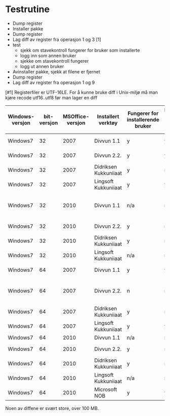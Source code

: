 # Testrutine
* Dump register
* Installer pakke
* Dump register
* Lag diff av register fra operasjon 1 og 3 [1]
* test
    - sjekk om stavekontroll fungerer for bruker som installerte
    - logg inn som annen bruker
    - sjekke om stavekontroll fungerer
    - logg ut annen bruker
* Avinstaller pakke, sjekk at filene er fjernet
* Dump register
* Lag diff av register fra operasjon 1 og 9

[#1] Registerfiler er UTF-16LE. For å kunne bruke diff i Unix-miljø må man kjøre recode utf16..utf8 <registerfil> før man lager en diff

|   Windows-versjon | bit-versjon | MSOffice-versjon | Installert verktøy   | Fungerer for installerende bruker | Fungerer for annen bruker | Registry diff etter installering    | Registry diff etter fjerning                            | remarks
| --- | --- | --- | --- | --- | --- | --- | --- | --- 
|  Windows7 | 32 | 2007 | Divvun 1.1            | y   | y   | [AfterDivvun11InstalledDiff|https://gtsvn.uit.no/biggies/trunk/techdoc/proof/w7-32-2007/AfterDivvun11InstalledDiff.diff]        | [AfterDivvun11RemovedDiff](https://gtsvn.uit.no/biggies/trunk/techdoc/proof/w7-32-2007/AfterDivvun11RemovedDiff.diff)
|  Windows7 | 32 | 2007 | Divvun 2.2.           | y   | y   | [AfterDivvun22InstalledDiff|https://gtsvn.uit.no/biggies/trunk/techdoc/proof/w7-32-2007/AfterDivvun22InstalledDiff.diff]        | [AfterDivvun22RemovedDiff](https://gtsvn.uit.no/biggies/trunk/techdoc/proof/w7-32-2007/AfterDivvun22RemovedDiff.diff)
|  Windows7 | 32 | 2007 | Didriksen Kukkuniiaat | y   | n   | [AfterKukkuniiaatInstalledDiff|https://gtsvn.uit.no/biggies/trunk/techdoc/proof/w7-32-2007/AfterKukkuniiaatInstalledDiff.diff]     | [AfterKukkuniiaatRemovedDiff](https://gtsvn.uit.no/biggies/trunk/techdoc/proof/w7-32-2007/AfterKukkuniiaatRemovedDiff.diff)
|  Windows7 | 32 | 2007 | Lingsoft Kukkuniiaat  | y   | y   | [AfterOldKukkuniiaatInstalledDiff|https://gtsvn.uit.no/biggies/trunk/techdoc/proof/w7-32-2007/AfterOldKukkuniiaatInstalledDiff.diff]  | [AfterOldKukkuniiaatRemovedDiff](https://gtsvn.uit.no/biggies/trunk/techdoc/proof/w7-32-2007/AfterOldKukkuniiaatRemovedDiff.diff)
|  Windows7 | 32 | 2010 | Divvun 1.1            | n/a | n/a | n/a                                                 | n/a                                         | exits with: 1607 Unable to install InstallShield runtime; LS tools were made at a time when Office 2010 did not exist
|  Windows7 | 32 | 2010 | Divvun 2.2.           | y   | n   | [AfterDivvun22InstalledDiff|https://gtsvn.uit.no/biggies/trunk/techdoc/proof/w7-32-2010/AfterDivvun22InstalledDiff.diff]        | [AfterDivvun22RemovedDiff](https://gtsvn.uit.no/biggies/trunk/techdoc/proof/w7-32-2010/AfterDivvun22RemovedDiff.diff)  | unclean uninstall, sami proofing available even after running c:\backup\divvun\remove_SamiProofingtools.exe
|  Windows7 | 32 | 2010 | Didriksen Kukkuniiaat | y   | n   | [AfterKukkuniiaatInstalledDiff|https://gtsvn.uit.no/biggies/trunk/techdoc/proof/w7-32-2010/AfterKukkuniiaatInstalledDiff.diff]     | [AfterKukkuniiaatRemovedDiff](https://gtsvn.uit.no/biggies/trunk/techdoc/proof/w7-32-2010/AfterKukkuniiaatRemovedDiff.diff)
|  Windows7 | 32 | 2010 | Lingsoft Kukkuniiaat  | n/a | n/a | n/a                                                 | n/a
|  Windows7 | 64 | 2007 | Divvun 1.1            | y   | y   | [AfterDivvun11InstalledDiff|https://gtsvn.uit.no/biggies/trunk/techdoc/proof/w7-64-2007/AfterDivvun11InstalledDiff.diff]        | [AfterDivvun11RemovedDiff](https://gtsvn.uit.no/biggies/trunk/techdoc/proof/w7-64-2007/AfterDivvun11RemovedDiff.diff)
|  Windows7 | 64 | 2007 | Divvun 2.2.           | n   | n   | [AfterDivvun22InstalledDiff|https://gtsvn.uit.no/biggies/trunk/techdoc/proof/w7-64-2007/AfterDivvun22InstalledDiff.diff]        ]( [https://gtsvn.uit.no/biggies/trunk/techdoc/proof/w7-64-2007/AfterDivvun22RemovedDiff.diff)  | Word tells that spelling exists, but doesn't work
|  Windows7 | 64 | 2007 | Didriksen Kukkuniiaat | y   | n   | [AfterKukkuniiaatInstalledDiff|https://gtsvn.uit.no/biggies/trunk/techdoc/proof/w7-64-2007/AfterKukkuniiaatInstalledDiff.diff]     | [AfterKukkuniiaatRemovedDiff](https://gtsvn.uit.no/biggies/trunk/techdoc/proof/w7-64-2007/AfterKukkuniiaatRemovedDiff.diff)
|  Windows7 | 64 | 2007 | Lingsoft Kukkuniiaat  | y   | y   | [AfterOldKukkuniiaatInstalledDiff|https://gtsvn.uit.no/biggies/trunk/techdoc/proof/w7-64-2007/AfterOldKukkuniiaatInstalledDiff.diff]  | [AfterOldKukkuniiaatRemovedDiff](https://gtsvn.uit.no/biggies/trunk/techdoc/proof/w7-64-2007/AfterOldKukkuniiaatRemovedDiff.diff)
|  Windows7 | 64 | 2010 | Divvun 1.1            | n/a | n/a | n/a                                                 | n/a
|  Windows7 | 64 | 2010 | Divvun 2.2.           | y   | n   | [AfterDivvun22InstalledDiff|https://gtsvn.uit.no/biggies/trunk/techdoc/proof/w7-64-2010/AfterDivvun22InstalledDiff.diff]        | [AfterDivvun22RemovedDiff](https://gtsvn.uit.no/biggies/trunk/techdoc/proof/w7-64-2010/AfterDivvun22RemovedDiff.diff)
|  Windows7 | 64 | 2010 | Didriksen Kukkuniiaat | y   | n   | [AfterKukkuniiaatInstalledDiff|https://gtsvn.uit.no/biggies/trunk/techdoc/proof/w7-64-2010/AfterKukkuniiaatInstalledDiff.diff]     | [AfterKukkuniiaatRemovedDiff](https://gtsvn.uit.no/biggies/trunk/techdoc/proof/w7-64-2010/AfterKukkuniiaatRemovedDiff.diff)
|  Windows7 | 64 | 2010 | Lingsoft Kukkuniiaat  | n/a | n/a | n/a                                                 | n/a                                         | Not made for Office 2010
|  Windows7 | 64 | 2010 | Microsoft NOB         | y   | y   | [AfterNOLangpackDiff](https://gtsvn.uit.no/biggies/trunk/techdoc/proof/w7-64-2010/AfterNOLangpackDiff.diff) | n/a

Noen av diffene er svært store, over 100 MB.
